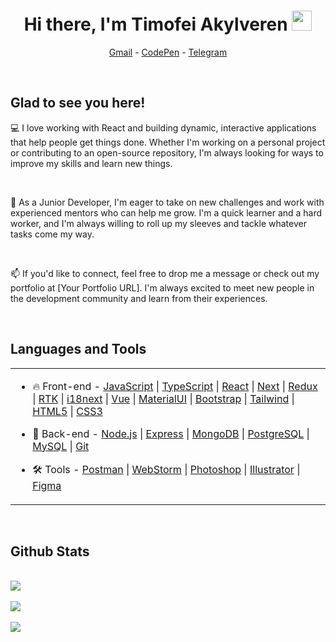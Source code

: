 <h1 align="center">Hi there, I'm Timofei Akylveren
  <img src="https://github.com/blackcater/blackcater/raw/main/images/Hi.gif" height="32"/>
</h1>
<p align="center">
  <a href="mailto:akylverentimofei@gmail.com">Gmail</a> -
  <a href="https://codepen.com/timakyl">CodePen</a> -
  <a href="https://t.me/timataak">Telegram</a>
</p>
<br/>

<div id="about">
  <h2>Glad to see you here!</h1> 
  <p>💻 I love working with React and building dynamic, interactive applications that help people get things done. Whether I'm working on a personal project or contributing to an open-source repository, I'm always looking for ways to improve my skills and learn new things.</p>
<br/>
<p>🌱 As a Junior Developer, I'm eager to take on new challenges and work with experienced mentors who can help me grow. I'm a quick learner and a hard worker, and I'm always willing to roll up my sleeves and tackle whatever tasks come my way.</p>
<br/>
<p>📫 If you'd like to connect, feel free to drop me a message or check out my portfolio at [Your Portfolio URL]. I'm always excited to meet new people in the development community and learn from their experiences.</p>
</div>
<br/>  


<div id="skills">
  <h2>Languages and Tools</h1> 
<table style="width: 100%;"><tr style="width: 100%;"><td valign="top" width="100%">

- 🔥 Front-end - 
[JavaScript](https://www.javascript.com/) |
[TypeScript](https://www.typescriptlang.org/) |
[React](https://reactjs.org/) |
[Next](https://nextjs.org/) |
[Redux](https://redux.js.org/) |
[RTK](https://redux-toolkit.js.org/) |
[i18next](https://www.i18next.com) |
[Vue](https://vuejs.org/) |
[MaterialUI](https://mui.com/) |
[Bootstrap](https://getbootstrap.com/) |
[Tailwind](https://tailwindcss.com/) |
[HTML5](https://html.com/) |
[CSS3](https://www.w3.org/Style/CSS/Overview.en.html)  
  

- 📝 Back-end - 
[Node.js](https://nodejs.org/en/) |
[Express](https://expressjs.com/) |
[MongoDB](https://www.mongodb.com/) |
[PostgreSQL](https://www.postgresql.org/) |
[MySQL](https://www.mysql.com/) |
[Git](https://git-scm.com/)  
  

- 🛠️ Tools - 
[Postman](https://www.postman.com/) |
[WebStorm](https://www.jetbrains.com/ru-ru/webstorm/) |
[Photoshop](https://www.adobe.com/ru/products/photoshop.html) |
[Illustrator](https://www.adobe.com/ru/products/illustrator.html) |
[Figma](https://www.figma.com/)


</td></tr></table> 
</div>
<br/>  

<div id="stats_header">
  <h2>Github Stats </h1> 
</div>
<br/>  

<div id="streak">
    <picture>
      <source media="(prefers-color-scheme: dark)" srcset="http://github-readme-streak-stats.herokuapp.com?user=TimProger&theme=react">
      <source media="(prefers-color-scheme: light)" srcset="http://github-readme-streak-stats.herokuapp.com?user=TimProger">
      <img src="http://github-readme-streak-stats.herokuapp.com?user=TimProger&theme=dark" />
    </picture>
</div>

<br>

<div id="stats">
    <picture>
      <source media="(prefers-color-scheme: dark)" srcset="https://github-readme-stats.vercel.app/api?username=TimProger&show_icons=true&theme=react">
      <source media="(prefers-color-scheme: light)" srcset="https://github-readme-stats.vercel.app/api?username=TimProger&show_icons=true">
      <img src="https://github-readme-stats.vercel.app/api?username=TimProger&show_icons=true&theme=dark" />
    </picture>
</div>


<br>

<div id="views">
  <img src="https://komarev.com/ghpvc/?username=TimProger&&style=flat-square" />
</div>
